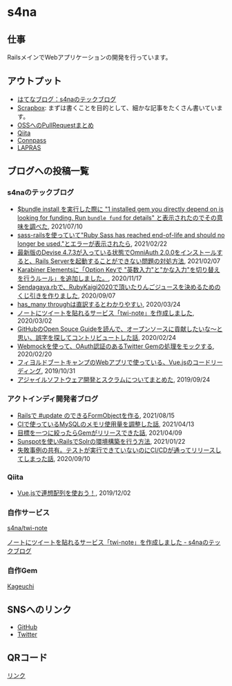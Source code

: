 # s4na

## 仕事

RailsメインでWebアプリケーションの開発を行っています。

## アウトプット

- [はてなブログ：s4naのテックブログ](https://s4na.hatenablog.com/)
- [Scrapbox](https://scrapbox.io/s4na/): まずは書くことを目的として、細かな記事をたくさん書いています。
- [OSSへのPullRequestまとめ](https://gist.github.com/s4na/0082c7733b88c64837e5e243e6b07466)
- [Qiita](https://qiita.com/s4na_penguin)
- [Connpass](https://connpass.com/user/s4na_penguin/)
- [LAPRAS](https://lapras.com/public/AJKN4HX)

## ブログへの投稿一覧

### s4naのテックブログ

- [$bundle install を実行した際に "1 installed gem you directly depend on is looking for funding. Run `bundle fund` for details" と表示されたのでその意味を調べた](https://s4na.hatenablog.com/entry/2021/07/10/002721), 2021/07/10
- [sass-railsを使っていて"Ruby Sass has reached end-of-life and should no longer be used."とエラーが表示されたら](https://s4na.hatenablog.com/entry/2021/02/22/004019), 2021/02/22
- [最新版のDevise 4.7.3が入っている状態でOmniAuth 2.0.0をインストールすると、Rails Serverを起動することができない問題の対処方法](https://s4na.hatenablog.com/entry/2021/02/07/200503), 2021/02/07
- [Karabiner Elementsに「Option Keyで "英数入力"と"かな入力"を切り替えを行うルール」を追加しました。](https://s4na.hatenablog.com/entry/2020/11/17/001655), 2020/11/17
- [Sendagaya.rbで、RubyKaigi2020で頂いたりんごジュースを決めるためのくじ引きを作りました](https://s4na.hatenablog.com/entry/2020/09/07/221953), 2020/09/07
- [has_many throughは直訳するとわかりやすい](https://s4na.hatenablog.com/entry/2020/03/24/143421), 2020/03/24
- [ノートにツイートを貼れるサービス「twi-note」を作成しました](https://s4na.hatenablog.com/entry/2020/03/02/075358), 2020/03/02
- [GitHubのOpen Souce Guideを読んで、オープンソースに貢献したいな〜と思い、誤字を探してコントリビュートした話](https://s4na.hatenablog.com/entry/2020/02/24/203811), 2020/02/24
- [Webmockを使って、OAuth認証のあるTwitter Gemの処理をモックする](https://s4na.hatenablog.com/entry/2020/02/20/023833), 2020/02/20
- [フィヨルドブートキャンプのWebアプリで使っている、Vue.jsのコードリーディング](https://s4na.hatenablog.com/entry/2019/10/31/224824), 2019/10/31
- [アジャイルソフトウェア開発とスクラムについてまとめた](https://s4na.hatenablog.com/entry/2019/09/24/172421), 2019/09/24

### アクトインディ開発者ブログ

- [Railsで #update のできるFormObjectを作る](https://tech.actindi.net/2021/08/15/001308), 2021/08/15
- [CIで使っているMySQLのメモリ使用量を調整した話](https://tech.actindi.net/2021/04/13/181410), 2021/04/13
- [目標を一つに絞ったらGemがリリースできた話](https://tech.actindi.net/2021/04/09/230918), 2021/04/09
- [Sunspotを使いRailsでSolrの環境構築を行う方法](https://tech.actindi.net/2021/01/22/184415), 2021/01/22
- [失敗事例の共有。テストが実行できていないのにCI/CDが通ってリリースしてしまった話](https://tech.actindi.net/2020/09/10/144632), 2020/09/10

### Qiita

- [Vue.jsで連想配列を使おう！](https://qiita.com/s4na_penguin/items/1da3337349d84f4efd53), 2019/12/02

### 自作サービス

[s4na/twi-note](https://github.com/s4na/twi-note)

[ノートにツイートを貼れるサービス「twi-note」を作成しました - s4naのテックブログ](https://s4na.hatenablog.com/entry/2020/03/02/075358)

### 自作Gem

[Kageuchi](https://rubygems.org/gems/kageuchi)

## SNSへのリンク

<!-- - [Speaker Deck](https://speakerdeck.com/s4na) -->
- [GitHub](https://github.com/s4na)
- [Twitter](https://twitter.com/s4na_penguin)

## QRコード

[リンク](./assets/qr-code.svg)
